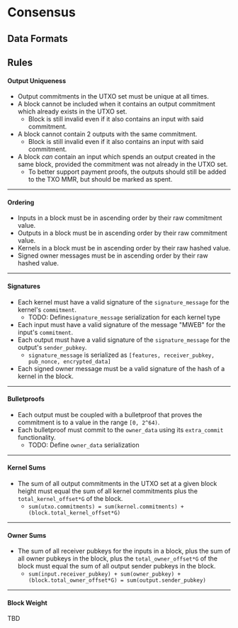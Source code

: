 # Consensus

## Data Formats


## Rules

#### Output Uniqueness

* Output commitments in the UTXO set must be unique at all times.
* A block cannot be included when it contains an output commitment which already exists in the UTXO set.
  * Block is still invalid even if it also contains an input with said commitment.
* A block cannot contain 2 outputs with the same commitment.
  * Block is still invalid even if it also contains an input with said commitment.
* A block *can* contain an input which spends an output created in the same block, provided the commitment was not already in the UTXO set.
  * To better support payment proofs, the outputs should still be added to the TXO MMR, but should be marked as spent.
---

#### Ordering

* Inputs in a block must be in ascending order by their raw commitment value.
* Outputs in a block must be in ascending order by their raw commitment value.
* Kernels in a block must be in ascending order by their raw hashed value.
* Signed owner messages must be in ascending order by their raw hashed value.
---

#### Signatures

* Each kernel must have a valid signature of the `signature_message` for the kernel's `commitment`.
  * TODO: Define`signature_message` serialization for each kernel type
* Each input must have a valid signature of the message "MWEB" for the input's `commitment`.
* Each output must have a valid signature of the `signature_message` for the output's `sender_pubkey`.
  * `signature_message` is serialized as `[features, receiver_pubkey, pub_nonce, encrypted_data]`
* Each signed owner message must be a valid signature of the hash of a kernel in the block.
---

#### Bulletproofs

* Each output must be coupled with a bulletproof that proves the commitment is to a value in the range `[0, 2^64)`.
* Each bulletproof must commit to the `owner_data` using its `extra_commit` functionality.
  * TODO: Define `owner_data` serialization
---

#### Kernel Sums

* The sum of all output commitments in the UTXO set at a given block height must equal the sum of all kernel commitments plus the `total_kernel_offset*G` of the block.
  * `sum(utxo.commitments) = sum(kernel.commitments) + (block.total_kernel_offset*G)`
---

#### Owner Sums

* The sum of all receiver pubkeys for the inputs in a block, plus the sum of all owner pubkeys in the block, plus the `total_owner_offset*G` of the block must equal the sum of all output sender pubkeys in the block.
  * `sum(input.receiver_pubkey) + sum(owner_pubkey) + (block.total_owner_offset*G) = sum(output.sender_pubkey)`
---

#### Block Weight

TBD